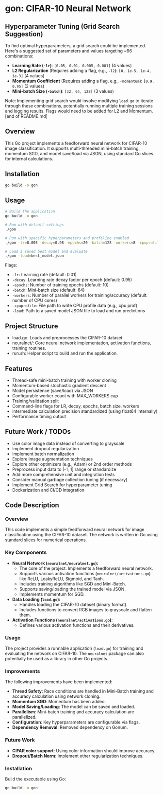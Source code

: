 # gon: CIFAR-10 Neural Network



## Hyperparameter Tuning (Grid Search Suggestion)

To find optimal hyperparameters, a grid search could be implemented. Here's a suggested set of parameters and values targeting ~96 combinations:

- **Learning Rate (`-lr`)**: `[0.05, 0.01, 0.005, 0.001]` (4 values)
- **L2 Regularization** (Requires adding a flag, e.g., `-l2`): `[0, 1e-5, 1e-4, 1e-3]` (4 values)
- **Momentum Coefficient** (Requires adding a flag, e.g., `-momentum`): `[0.9, 0.95]` (2 values)
- **Mini-batch Size (`-batch`)**: `[32, 64, 128]` (3 values)

Note: Implementing grid search would involve modifying `load.go` to iterate through these combinations, potentially running multiple training sessions and logging results. Flags would need to be added for L2 and Momentum.
[end of README.md]



## Overview
This Go project implements a feedforward neural network for CIFAR-10 image classification. It supports multi-threaded mini-batch training, momentum SGD, and model save/load via JSON, using standard Go slices for internal calculations.

## Installation
```bash
go build -o gon
```

## Usage
```bash
# Build the application
go build -o gon

# Run with default settings
./gon

# Run with specific hyperparameters and profiling enabled
./gon -lr=0.005 -decay=0.98 -epochs=20 -batch=128 -workers=8 -cpuprofile=cpu.prof

# Load a saved best model and evaluate
./gon -load=best_model.json
```
Flags:
- `-lr`: Learning rate (default: 0.01)
- `-decay`: Learning rate decay factor per epoch (default: 0.95)
- `-epochs`: Number of training epochs (default: 10)
- `-batch`: Mini-batch size (default: 64)
- `-workers`: Number of parallel workers for training/accuracy (default: number of CPU cores)
- `-cpuprofile`: File path to write CPU profile data (e.g., cpu.prof)
- `-load`: Path to a saved model JSON file to load and run predictions

## Project Structure
- load.go: Loads and preprocesses the CIFAR-10 dataset.
- neuralnet/: Core neural network implementation, activation functions, training routines.
- run.sh: Helper script to build and run the application.

## Features
- Thread-safe mini-batch training with worker cloning  
- Momentum-based stochastic gradient descent  
- Model persistence (save/load) via JSON  
- Configurable worker count with MAX_WORKERS cap
- Training/validation split
- Command-line flags for LR, decay, epochs, batch size, workers
- Intermediate calculation precision standardized (using float64 internally)
- Performance timing output

## Future Work / TODOs
- Use color image data instead of converting to grayscale
- Implement dropout regularization
- Implement batch normalization
- Explore image augmentation techniques
- Explore other optimizers (e.g., Adam) or 2nd order methods
- Preprocess input data to [-1, 1] range or standardize
- Add more comprehensive unit and integration tests
- Consider manual garbage collection tuning (if necessary)
- Implement Grid Search for hyperparameter tuning
- Dockerization and CI/CD integration

## Code Description

### Overview

This code implements a simple feedforward neural network for image classification using the CIFAR-10 dataset. The network is written in Go using standard slices for numerical operations.

### Key Components

-   **Neural Network (`neuralnet/neuralnet.go`):**
    -   The core of the project. Implements a feedforward neural network.
    -   Supports various activation functions (`neuralnet/activations.go`) like ReLU, LeakyReLU, Sigmoid, and Tanh.
    -   Includes training algorithms like SGD and Mini-Batch.
    -   Supports saving/loading the trained model via JSON.
    -   Implements momentum for SGD.
- **Data Loading (`load.go`):**
    -   Handles loading the CIFAR-10 dataset (binary format).
    -   Includes functions to convert RGB images to grayscale and flatten them.
- **Activation Functions (`neuralnet/activations.go`):**
    -   Defines various activation functions and their derivatives.
### Usage

The project provides a runnable application (`load.go`) for training and evaluating the network on CIFAR-10. The `neuralnet` package can also potentially be used as a library in other Go projects.

### Improvements

The following improvements have been implemented:

- **Thread Safety**: Race conditions are handled in Mini-Batch training and accuracy calculation using network cloning.
- **Momentum SGD**: Momentum has been added.
- **Model Saving/Loading**: The model can be saved and loaded.
- **Parallelism**: Mini-batch training and accuracy calculation are parallelized.
- **Configuration**: Key hyperparameters are configurable via flags.
- **Dependency Removal**: Removed dependency on Gonum.

### Future Work
-   **CIFAR color support**: Using color information should improve accuracy.
-   **Dropout/Batch Norm**: Implement other regularization techniques.

### Installation

Build the executable using Go:
```bash
go build -o gon
```
